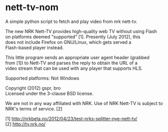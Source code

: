 nett-tv-nom
===========

A simple python script to fetch and play video from nrk nett-tv.

The new NRK Nett-TV provides high-quality web TV without using Flash  
on platforms deemed "supported" [1]. Presently (July 2012), this  
does not include Firefox on GNU/Linux, which gets served a  
Flash-based player instead.

This little program sends an appropriate user agent header (grabbed  
from [1]) to Nett-TV and parses the reply to obtain the URL of a  
video stream that can be used with any player that supports HLS.  

Supported platforms: Not Windows  

Copyright (2012) gspr, bro  
Licensed under the 3-clause BSD license.  

We are not in any way affiliated with NRK. Use of NRK Nett-TV is subject to  
NRK's terms of service. [2]  

[1] http://nrkbeta.no/2012/04/23/test-nrks-splitter-nye-nett-tv/  
[2] http://tv.nrk.no/  
